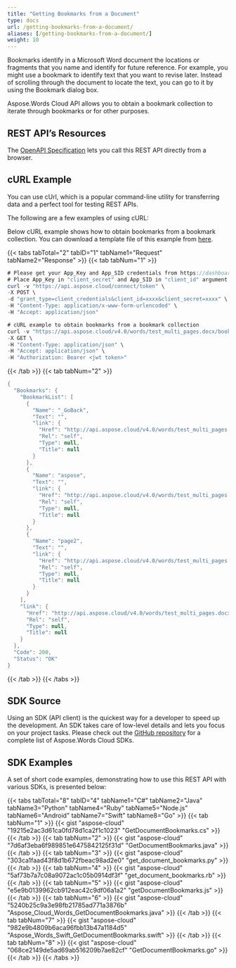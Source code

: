 ```yaml
---
title: "Getting Bookmarks from a Document"
type: docs
url: /getting-bookmarks-from-a-document/
aliases: [/getting-bookmarks-from-a-document/]
weight: 10
---
```


Bookmarks identify in a Microsoft Word document the locations or fragments that you name and identify for future reference. For example, you might use a bookmark to identify text that you want to revise later. Instead of scrolling through the document to locate the text, you can go to it by using the Bookmark dialog box.

Aspose.Words Cloud API allows you to obtain a bookmark collection to iterate through bookmarks or for other purposes.

## REST API’s Resources

The [OpenAPI Specification](https://apireference.aspose.cloud/words/#/Bookmarks/GetBookmarks) lets you call this REST API directly from a browser. 

## cURL Example

You can use cUrl, which is a popular command-line utility for transferring data and a perfect tool for testing REST APIs.

The following are a few examples of using cURL:

Below cURL example shows how to obtain bookmarks from a bookmark collection. You can download a template file of this example from [here](attachments/885272/1180120.docx).

{{< tabs tabTotal="2" tabID="1" tabName1="Request" tabName2="Response" >}}
{{< tab tabNum="1" >}}

```JAVA
# Please get your App_Key and App_SID credentials from https://dashboard.aspose.cloud/#/apps.
# Place App_Key in "client_secret" and App_SID in "client_id" argument.
curl -v "https://api.aspose.cloud/connect/token" \
-X POST \
-d "grant_type=client_credentials&client_id=xxxx&client_secret=xxxx" \
-H "Content-Type: application/x-www-form-urlencoded" \
-H "Accept: application/json"

# cURL example to obtain bookmarks from a bookmark collection
curl -v "https://api.aspose.cloud/v4.0/words/test_multi_pages.docx/bookmarks" \
-X GET \
-H "Content-Type: application/json" \
-H "Accept: application/json" \
-H "Authorization: Bearer <jwt token>"
```

{{< /tab >}}
{{< tab tabNum="2" >}}

```JAVA
{
  "Bookmarks": {
    "BookmarkList": [
      {
        "Name": "_GoBack",
        "Text": "",
        "link": {
          "Href": "http://api.aspose.cloud/v4.0/words/test_multi_pages.docx/bookmarks/_GoBack",
          "Rel": "self",
          "Type": null,
          "Title": null
        }
      },
      {
        "Name": "aspose",
        "Text": "",
        "link": {
          "Href": "http://api.aspose.cloud/v4.0/words/test_multi_pages.docx/bookmarks/aspose",
          "Rel": "self",
          "Type": null,
          "Title": null
        }
      },
      {
        "Name": "page2",
        "Text": "",
        "link": {
          "Href": "http://api.aspose.cloud/v4.0/words/test_multi_pages.docx/bookmarks/page2",
          "Rel": "self",
          "Type": null,
          "Title": null
        }
      }
    ],
    "link": {
      "Href": "http://api.aspose.cloud/v4.0/words/test_multi_pages.docx/bookmarks",
      "Rel": "self",
      "Type": null,
      "Title": null
    }
  },
  "Code": 200,
  "Status": "OK"
}
```

{{< /tab >}}
{{< /tabs >}}
## SDK Source

Using an SDK (API client) is the quickest way for a developer to speed up the development. An SDK takes care of low-level details and lets you focus on your project tasks. Please check out the [GitHub repository](https://github.com/aspose-words-cloud) for a complete list of Aspose.Words Cloud SDKs.

## SDK Examples

A set of short code examples, demonstrating how to use this REST API with various SDKs, is presented below:

{{< tabs tabTotal="8" tabID="4" tabName1="C#" tabName2="Java" tabName3="Python" tabName4="Ruby" tabName5="Node.js" tabName6="Android" tabName7="Swift" tabName8="Go" >}}
{{< tab tabNum="1" >}}
{{< gist "aspose-cloud" "19215e2ac3d61ca0fd78d1ca2f1c1023" "GetDocumentBookmarks.cs" >}}
{{< /tab >}}
{{< tab tabNum="2" >}}
{{< gist "aspose-cloud" "7d6af3eba6f989851e6475842125f31d" "GetDocumentBookmarks.java" >}}
{{< /tab >}}
{{< tab tabNum="3" >}}
{{< gist "aspose-cloud" "303ca1faad43f8d1b672fbeac98ad2e0" "get_document_bookmarks.py" >}}
{{< /tab >}}
{{< tab tabNum="4" >}}
{{< gist "aspose-cloud" "5af73b7a7c08a9072ac1c05b0914df3f" "get_document_bookmarks.rb" >}}
{{< /tab >}}
{{< tab tabNum="5" >}}
{{< gist "aspose-cloud" "e5e9b0139962cb912eac42c9df06a1a2" "getDocumentBookmarks.js" >}}
{{< /tab >}}
{{< tab tabNum="6" >}}
{{< gist "aspose-cloud" "5240b25c9a3e98fb21785ad771a3876b" "Aspose_Cloud_Words_GetDocumentBookmarks.java" >}}
{{< /tab >}}
{{< tab tabNum="7" >}}
{{< gist "aspose-cloud" "982e9b4809b6aca96fbb13b47a1184d5" "Aspose_Words_Swift_GetDocumentBookmarks.swift" >}}
{{< /tab >}}
{{< tab tabNum="8" >}}
{{< gist "aspose-cloud" "068ce2149de5ad69ab516209b7ae82cf" "GetDocumentBookmarks.go" >}}
{{< /tab >}}
{{< /tabs >}}
